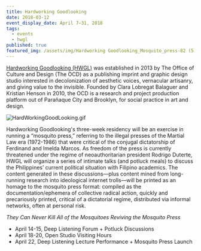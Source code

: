 ```yaml
---
title: Hardworking Goodlooking
date: 2018-03-12
event_display_date: April 7–31, 2018
tags:
  - events
  - hwgl
published: true
featured_img: /assets/img/Hardworking Goodlooking_Mosquito_press-82 (5).jpg
---
```


[Hardworking Goodlooking (HWGL)](http://officeocd.com/) was established in 2013 by The Office of Culture and Design (The OCD) as a publishing imprint and graphic design studio interested in decolonization of aesthetic voices, vernacular artisanry, and giving value to the invisible. Founded by Clara Lobregat Balaguer and Kristian Henson in 2010, the OCD is a research and project production platform out of Parañaque City and Brooklyn, for social practice in art and design.

![HardWorkingGoodLooking.gif]({{site.baseurl}}/assets/img/HardWorkingGoodLooking.gif)

Hardworking Goodlooking's three-week residency will be an exercise in running a “mosquito press,” referring to the illegal presses of the Martial Law era (1972-1986) that were critical of the conjugal dictatorship of Ferdinand and Imelda Marcos. As freedom of the press is currently threatened under the regime of neoauthoritarian president Rodrigo Duterte, HWGL will organize a series of intimate talks (and potluck meals) to discuss the Philippines’ current political situation with Filipino academics. The content generated in these discussions—plus content mined from long-running research into ideological internet trolls—will be printed as an homage to the mosquito press format: compiled as the documentation/ephemera of collective radical action, quickly and precariously printed, critical of a dictatorial regime, distributed via informal networks, often at personal risk.

_They Can Never Kill All of the Mosquitoes
Reviving the Mosquito Press_

- April 14-15, Deep Listening Forum + Potluck Discussions
- April 18-20, Open Studio Visiting Hours
- April 22, Deep Listening Lecture Performance + Mosquito Press Launch
